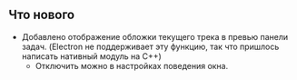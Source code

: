 ## Что нового

- Добавлено отображение обложки текущего трека в превью панели задач. (Electron не поддерживает эту функцию, так что пришлось написать нативный модуль на C++)
  - Отключить можно в настройках поведения окна.